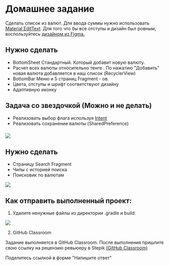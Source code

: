 # Домашнее задание

Сделать список из валют. Для ввода суммы нужно использовать [Material EditText](https://material.io/components/text-fields/android#using-text-fields). Для того что бы все отступы и дизайн был ровным, воспользуйтесь [дизайном из Figma.](https://www.figma.com/file/wUMKwvYvomG7L3OTuerHhf/?node-id=3693%3A292)

## Нужно сделать

* BottomSheet Стандартный. Который добавит новую валюту.
* Расчет всех валюты относительно тенге . По нажатию "Добавить" новая валюта добавляется в наш список (RecyclerView)
* BottomBar Меню и 5 страниц Fragment - ов.
* Цвета, отступы и шрифт соответствуют дизайну
* Адаптивную иконку

## Задача со звездочкой (Можно и не делать)

* Реализовать выбор флага используя [Intent](https://stackoverflow.com/questions/5309190/android-pick-images-from-gallery)
* Реализовать сохранение валюты (SharedPreference)

### ![](https://ucarecdn.com/75a20afd-759c-4902-b7a9-1ad4b7d8fe04/)![](data:image/gif;base64,R0lGODlhAQABAPABAP///wAAACH5BAEKAAAALAAAAAABAAEAAAICRAEAOw== "Click and drag to move")

## Нужно сделать

* Страницу Search Fragment
* Чипы с историей поиска
* Поисковик по валютам

![](https://ucarecdn.com/ee0c7cd4-a766-40bd-8d26-76c34d36877a/)![](data:image/gif;base64,R0lGODlhAQABAPABAP///wAAACH5BAEKAAAALAAAAAABAAEAAAICRAEAOw== "Click and drag to move")

## Как отправить выполненный проект:

1) Удалите ненужные файлы из директории .gradle и build:

![](https://ucarecdn.com/0499e2b3-4102-4f7a-8a53-6774a145947d/)![](data:image/gif;base64,R0lGODlhAQABAPABAP///wAAACH5BAEKAAAALAAAAAABAAEAAAICRAEAOw== "Click and drag to move")

2) GitHub Classroom

Задание выполняется в GitHub Classroom. После выполнения пришлите свою ссылку на рецензию ревьюеру в Stepik [(](https://classroom.github.com/a/gress2Ev)[GitHub Classroom)](https://classroom.github.com/a/bGCuXuaJ)

Поделитесь ссылкой в форме "Напишите ответ"
